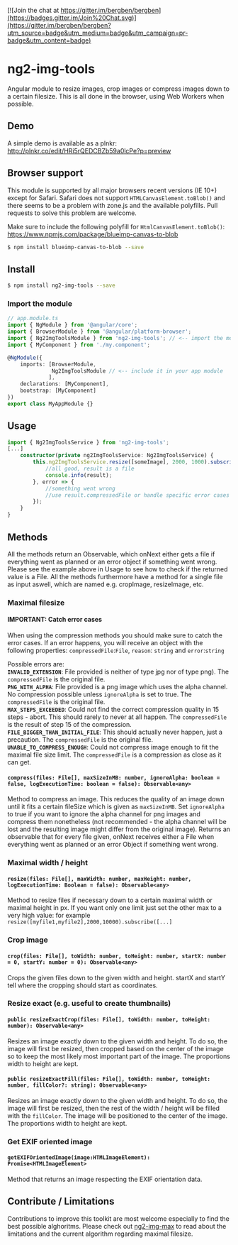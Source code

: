 [![Join the chat at https://gitter.im/bergben/bergben](https://badges.gitter.im/Join%20Chat.svg)](https://gitter.im/bergben/bergben?utm_source=badge&utm_medium=badge&utm_campaign=pr-badge&utm_content=badge)

# ng2-img-tools
Angular module to resize images, crop images or compress images down to a certain filesize. This is all done in the browser, using Web Workers when possible.

## Demo
A simple demo is available as a plnkr: http://plnkr.co/edit/HRi5rQEDCBZb59a0lcPe?p=preview

## Browser support
This module is supported by all major browsers recent versions (IE 10+) except for Safari. 
Safari does not support `HTMLCanvasElement.toBlob()` and there seems to be a problem with zone.js and the available polyfills. Pull requests to solve this problem are welcome.

Make sure to include the following polyfill for `HtmlCanvasElement.toBlob()`: https://www.npmjs.com/package/blueimp-canvas-to-blob

```bash
$ npm install blueimp-canvas-to-blob --save
```

## Install
```bash
$ npm install ng2-img-tools --save
```

### Import the module
```TypeScript
// app.module.ts
import { NgModule } from '@angular/core';
import { BrowserModule } from '@angular/platform-browser';
import { Ng2ImgToolsModule } from 'ng2-img-tools'; // <-- import the module
import { MyComponent } from './my.component';

@NgModule({
    imports: [BrowserModule,
              Ng2ImgToolsModule // <-- include it in your app module
             ],
    declarations: [MyComponent],  
    bootstrap: [MyComponent]
})
export class MyAppModule {}
```
## Usage
```TypeScript
import { Ng2ImgToolsService } from 'ng2-img-tools';
[...]
    constructor(private ng2ImgToolsService: Ng2ImgToolsService) {
        this.ng2ImgToolsService.resize([someImage], 2000, 1000).subscribe(result => {
            //all good, result is a file
            console.info(result);
        }, error => {
            //something went wrong 
            //use result.compressedFile or handle specific error cases individually
        });
    }
}
```
## Methods
All the methods return an Observable, which onNext either gets a file if everything went as planned or an error object if something went wrong. Please see the example above in Usage to see how to check if the returned value is a File.
All the methods furthermore have a method for a single file as input aswell, which are named e.g. cropImage, resizeImage, etc.

### Maximal filesize
#### IMPORTANT: Catch error cases
When using the compression methods you should make sure to catch the error cases. 
If an error happens, you will receive an object with the following properties: 
 `compressedFile`:`File`, `reason`: `string` and `error`:`string`

Possible errors are: <br /> 
<b>`INVALID_EXTENSION`</b>: File provided is neither of type jpg nor of type png). The `compressedFile` is the original file. <br />
<b>`PNG_WITH_ALPHA`</b>: File provided is a png image which uses the alpha channel. No compression possible unless `ignoreAlpha` is set to true. The `compressedFile` is the original file.<br />
<b>`MAX_STEPS_EXCEEDED`</b>: Could not find the correct compression quality in 15 steps - abort. This should rarely to never at all happen. The `compressedFile` is the result of step 15 of the compression.<br />
<b>`FILE_BIGGER_THAN_INITIAL_FILE`</b>: This should actually never happen, just a precaution. The `compressedFile` is the original file.<br />
<b>`UNABLE_TO_COMPRESS_ENOUGH`</b>: Could not compress image enough to fit the maximal file size limit. The `compressedFile` is a compression as close as it can get.<br />

#### `compress(files: File[], maxSizeInMB: number, ignoreAlpha: boolean = false, logExecutionTime: boolean = false): Observable<any>` 
Method to compress an image. This reduces the quality of an image down until it fits a certain fileSize which is given as `maxSizeInMB`.
Set `ignoreAlpha` to true if you want to ignore the alpha channel for png images and compress them nonetheless (not recommended - the alpha channel will be lost and the resulting image might differ from the original image).
Returns an observable that for every file given, onNext receives either a File when everything went as planned or an error Object if something went wrong. 

### Maximal width / height
#### `resize(files: File[], maxWidth: number, maxHeight: number, logExecutionTime: Boolean = false): Observable<any>` 
Method to resize files if necessary down to a certain maximal width or maximal height in px. If you want only one limit just set the other max to a very high value: for example `resize([myfile1,myfile2],2000,10000).subscribe([...]`

### Crop image
#### `crop(files: File[], toWidth: number, toHeight: number, startX: number = 0, startY: number = 0): Observable<any>` 
Crops the given files down to the given width and height. startX and startY tell where the cropping should start as coordinates.

### Resize exact (e.g. useful to create thumbnails)
#### `public resizeExactCrop(files: File[], toWidth: number, toHeight: number): Observable<any>` 
Resizes an image exactly down to the given width and height. To do so, the image will first be resized, then cropped based on the center of the image so to keep the most likely most important part of the image. The proportions width to height are kept. 

#### `public resizeExactFill(files: File[], toWidth: number, toHeight: number, fillColor?: string): Observable<any>` 
Resizes an image exactly down to the given width and height. To do so, the image will first be resized, then the rest of the width / height will be filled with the `fillColor`. The image will be positioned to the center of the image. The proportions width to height are kept. 

### Get EXIF oriented image 
#### `getEXIFOrientedImage(image:HTMLImageElement): Promise<HTMLImageElement>`
Method that returns an image respecting the EXIF orientation data.

## Contribute / Limitations
Contributions to improve this toolkit are most welcome especially to find the best possible alghoritms.
Please check out <a href="https://github.com/bergben/ng2-img-max">ng2-img-max</a> to read about the limitations and the current algorithm regarding maximal filesize.
